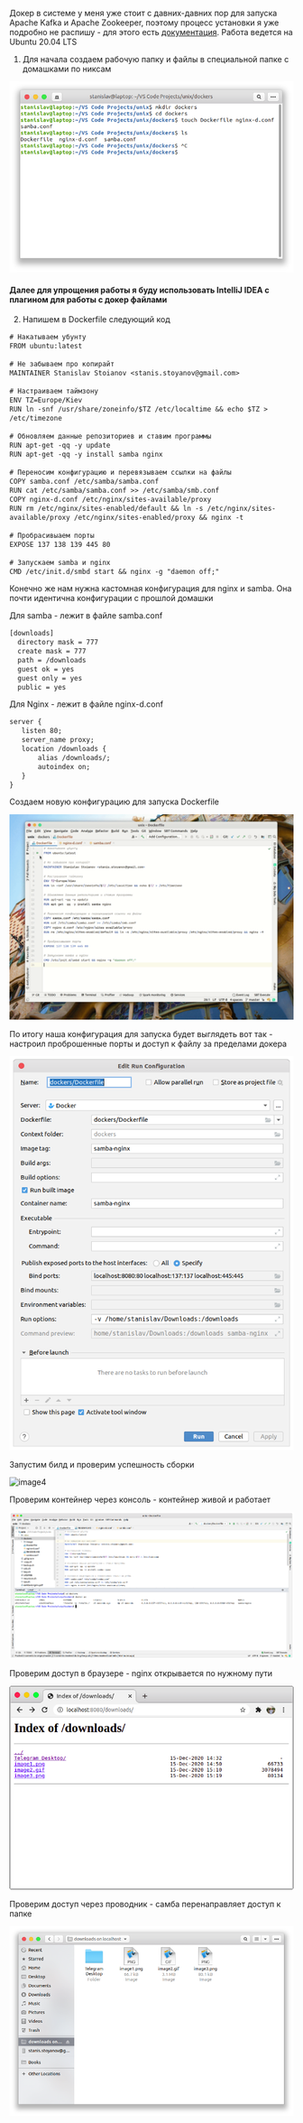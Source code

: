 Докер в системе у меня уже стоит с давних-давних пор для запуска Apache Kafka и Apache Zookeeper, поэтому процесс установки я уже подробно не распишу - для этого есть [документация](https://docs.docker.com/engine/install/ubuntu/). Работа ведется на Ubuntu 20.04 LTS

1. Для начала создаем рабочую папку и файлы в специальной папке с домашками по никсам

![image1](image/image1.png)

#### Далее для упрощения работы я буду использовать IntelliJ IDEA с плагином для работы с докер файлами


2. Напишем в Dockerfile следующий код

```
# Накатываем убунту
FROM ubuntu:latest

# Не забываем про копирайт
MAINTAINER Stanislav Stoianov <stanis.stoyanov@gmail.com>

# Настраиваем таймзону
ENV TZ=Europe/Kiev
RUN ln -snf /usr/share/zoneinfo/$TZ /etc/localtime && echo $TZ > /etc/timezone

# Обновляем данные репозиториев и ставим программы
RUN apt-get -qq -y update
RUN apt-get -qq -y install samba nginx

# Переносим конфигурацию и перевязываем ссылки на файлы
COPY samba.conf /etc/samba/samba.conf
RUN cat /etc/samba/samba.conf >> /etc/samba/smb.conf
COPY nginx-d.conf /etc/nginx/sites-available/proxy
RUN rm /etc/nginx/sites-enabled/default && ln -s /etc/nginx/sites-available/proxy /etc/nginx/sites-enabled/proxy && nginx -t

# Пробрасивыаем порты
EXPOSE 137 138 139 445 80

# Запускаем samba и nginx
CMD /etc/init.d/smbd start && nginx -g "daemon off;"

```

Конечно же нам нужна кастомная конфигурация для nginx и samba. Она почти идентична конфигурации с прошлой домашки

Для samba - лежит в файле samba.conf
```
[downloads]
  directory mask = 777
  create mask = 777
  path = /downloads
  guest ok = yes
  guest only = yes
  public = yes
```
Для Nginx - лежит в файле nginx-d.conf
```
server {
   listen 80;
   server_name proxy;
   location /downloads {
       alias /downloads/;
       autoindex on;
   }
}
```

Создаем новую конфигурацию для запуска Dockerfile

![image2](image/image2.gif)

По итогу наша конфигурация для запуска будет выглядеть вот так - настроил проброшенные порты и доступ к файлу за пределами докера

![image3](image/image3.png)

Запустим билд и проверим успешность сборки

![image4](image/image4.gif)

Проверим контейнер через консоль - контейнер живой и работает

![image5](image/image5.png)

Проверим доступ в браузере - nginx открывается по нужному пути

![image6](image/image6.png)

Проверим доступ через проводник - самба перенаправляет доступ к папке

![image7](image/image7.png)
